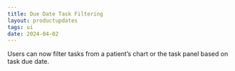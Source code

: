 ```yaml
---
title: Due Date Task Filtering
layout: productupdates
tags: ui
date: 2024-04-02
---
```

Users can now filter tasks from a patient’s chart or the task panel based on task due date. 
